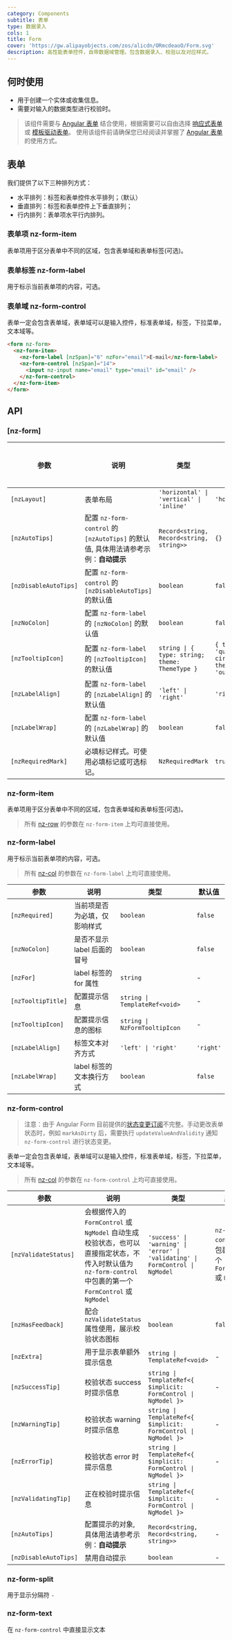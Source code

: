 ```yaml
---
category: Components
subtitle: 表单
type: 数据录入
cols: 1
title: Form
cover: 'https://gw.alipayobjects.com/zos/alicdn/ORmcdeaoO/Form.svg'
description: 高性能表单控件，自带数据域管理。包含数据录入、校验以及对应样式。
---
```


## 何时使用

- 用于创建一个实体或收集信息。
- 需要对输入的数据类型进行校验时。

> 该组件需要与 [Angular 表单](https://angular.cn/guide/forms) 结合使用，根据需要可以自由选择 [响应式表单](https://angular.cn/guide/forms/reactive-forms) 或 [模板驱动表单](https://angular.cn/guide/forms/template-driven-forms)。
> 使用该组件前请确保您已经阅读并掌握了 [Angular 表单](https://angular.cn/guide/forms) 的使用方式。

## 表单

我们提供了以下三种排列方式：

- 水平排列：标签和表单控件水平排列；（默认）
- 垂直排列：标签和表单控件上下垂直排列；
- 行内排列：表单项水平行内排列。

### 表单项 nz-form-item

表单项用于区分表单中不同的区域，包含表单域和表单标签(可选)。

### 表单标签 nz-form-label

用于标示当前表单项的内容，可选。

### 表单域 nz-form-control

表单一定会包含表单域，表单域可以是输入控件，标准表单域，标签，下拉菜单，文本域等。

```html
<form nz-form>
  <nz-form-item>
    <nz-form-label [nzSpan]="6" nzFor="email">E-mail</nz-form-label>
    <nz-form-control [nzSpan]="14">
      <input nz-input name="email" type="email" id="email" />
    </nz-form-control>
  </nz-form-item>
</form>
```

## API

### [nz-form]

| 参数                  | 说明                                                                                | 类型                                           | 默认值                                          | 全局配置 |
| --------------------- | ----------------------------------------------------------------------------------- | ---------------------------------------------- | ----------------------------------------------- | -------- |
| `[nzLayout]`          | 表单布局                                                                            | `'horizontal' \| 'vertical' \| 'inline'`       | `'horizontal'`                                  |
| `[nzAutoTips]`        | 配置 `nz-form-control` 的 `[nzAutoTips]` 的默认值, 具体用法请参考示例：**自动提示** | `Record<string, Record<string, string>>`       | `{}`                                            | ✅       |
| `[nzDisableAutoTips]` | 配置 `nz-form-control` 的 `[nzDisableAutoTips]` 的默认值                            | `boolean`                                      | `false`                                         | ✅       |
| `[nzNoColon]`         | 配置 `nz-form-label` 的 `[nzNoColon]` 的默认值                                      | `boolean`                                      | `false`                                         | ✅       |
| `[nzTooltipIcon]`     | 配置 `nz-form-label` 的 `[nzTooltipIcon]` 的默认值                                  | `string \| { type: string; theme: ThemeType }` | `{ type: 'question-circle', theme: 'outline' }` | ✅       |
| `[nzLabelAlign]`      | 配置 `nz-form-label` 的 `[nzLabelAlign]` 的默认值                                   | `'left' \| 'right'`                            | `'right'`                                       |
| `[nzLabelWrap]`       | 配置 `nz-form-label` 的 `[nzLabelWrap]` 的默认值                                    | `boolean`                                      | `false`                                         |
| `[nzRequiredMark]`    | 必填标记样式。可使用必填标记或可选标记。                                            | `NzRequiredMark`                               | `true`                                          |

### nz-form-item

表单项用于区分表单中不同的区域，包含表单域和表单标签(可选)。

> 所有 [nz-row](/components/grid/zh) 的参数在 `nz-form-item` 上均可直接使用。

### nz-form-label

用于标示当前表单项的内容，可选。

> 所有 [nz-col](/components/grid/zh) 的参数在 `nz-form-label` 上均可直接使用。

| 参数               | 说明                         | 类型                          | 默认值    |
| ------------------ | ---------------------------- | ----------------------------- | --------- |
| `[nzRequired]`     | 当前项是否为必填，仅影响样式 | `boolean`                     | `false`   |
| `[nzNoColon]`      | 是否不显示 label 后面的冒号  | `boolean`                     | `false`   |
| `[nzFor]`          | label 标签的 for 属性        | `string`                      | -         |
| `[nzTooltipTitle]` | 配置提示信息                 | `string \| TemplateRef<void>` | -         |
| `[nzTooltipIcon]`  | 配置提示信息的图标           | `string \| NzFormTooltipIcon` | -         |
| `[nzLabelAlign]`   | 标签文本对齐方式             | `'left' \| 'right'`           | `'right'` |
| `[nzLabelWrap]`    | label 标签的文本换行方式     | `boolean`                     | `false`   |

### nz-form-control

> 注意：由于 Angular Form 目前提供的[状态变更订阅](https://github.com/angular/angular/issues/10887)不完整。手动更改表单状态时，例如 `markAsDirty` 后，需要执行 `updateValueAndValidity` 通知 `nz-form-control` 进行状态变更。

表单一定会包含表单域，表单域可以是输入控件，标准表单域，标签，下拉菜单，文本域等。

> 所有 [nz-col](/components/grid/zh) 的参数在 `nz-form-control` 上均可直接使用。

| 参数                  | 说明                                                                                                                                                       | 类型                                                                          | 默认值                                                      |
| --------------------- | ---------------------------------------------------------------------------------------------------------------------------------------------------------- | ----------------------------------------------------------------------------- | ----------------------------------------------------------- |
| `[nzValidateStatus]`  | 会根据传入的 `FormControl` 或 `NgModel` 自动生成校验状态，也可以直接指定状态，不传入时默认值为 `nz-form-control` 中包裹的第一个 `FormControl` 或 `NgModel` | `'success' \| 'warning' \| 'error' \| 'validating' \| FormControl \| NgModel` | `nz-form-control` 中包裹的第一个 `FormControl` 或 `NgModel` |
| `[nzHasFeedback]`     | 配合 `nzValidateStatus` 属性使用，展示校验状态图标                                                                                                         | `boolean`                                                                     | `false`                                                     |
| `[nzExtra]`           | 用于显示表单额外提示信息                                                                                                                                   | `string \| TemplateRef<void>`                                                 | -                                                           |
| `[nzSuccessTip]`      | 校验状态 success 时提示信息                                                                                                                                | `string \| TemplateRef<{ $implicit: FormControl \| NgModel }>`                | -                                                           |
| `[nzWarningTip]`      | 校验状态 warning 时提示信息                                                                                                                                | `string \| TemplateRef<{ $implicit: FormControl \| NgModel }>`                | -                                                           |
| `[nzErrorTip]`        | 校验状态 error 时提示信息                                                                                                                                  | `string \| TemplateRef<{ $implicit: FormControl \| NgModel }>`                | -                                                           |
| `[nzValidatingTip]`   | 正在校验时提示信息                                                                                                                                         | `string \| TemplateRef<{ $implicit: FormControl \| NgModel }>`                | -                                                           |
| `[nzAutoTips]`        | 配置提示的对象, 具体用法请参考示例：**自动提示**                                                                                                           | `Record<string, Record<string, string>>`                                      | -                                                           |
| `[nzDisableAutoTips]` | 禁用自动提示                                                                                                                                               | `boolean`                                                                     | -                                                           |

### nz-form-split

用于显示分隔符 `-`

### nz-form-text

在 `nz-form-control` 中直接显示文本
